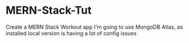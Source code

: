 # MERN-Stack-Tut

Create a MERN Stack Workout app
I'm going to use MongoDB Atlas, as installed local version is having a lot of config issues
